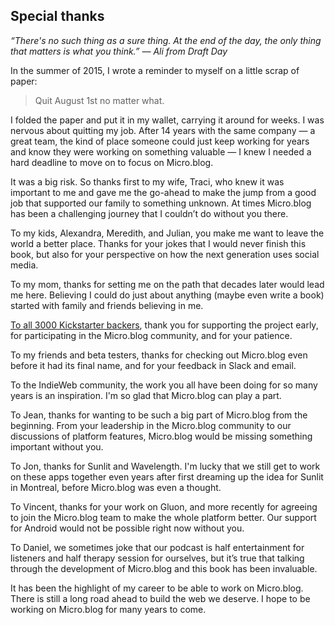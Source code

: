 ## Special thanks

_“There's no such thing as a sure thing. At the end of the day, the only thing that matters is what you think.” — Ali from Draft Day_

In the summer of 2015, I wrote a reminder to myself on a little scrap of paper:

> Quit August 1st no matter what.

I folded the paper and put it in my wallet, carrying it around for weeks. I was nervous about quitting my job. After 14 years with the same company — a great team, the kind of place someone could just keep working for years and know they were working on something valuable — I knew I needed a hard deadline to move on to focus on Micro.blog.

It was a big risk. So thanks first to my wife, Traci, who knew it was important to me and gave me the go-ahead to make the jump from a good job that supported our family to something unknown. At times Micro.blog has been a challenging journey that I couldn’t do without you there.

To my kids, Alexandra, Meredith, and Julian, you make me want to leave the world a better place. Thanks for your jokes that I would never finish this book, but also for your perspective on how the next generation uses social media.

To my mom, thanks for setting me on the path that decades later would lead me here. Believing I could do just about anything (maybe even write a book) started with family and friends believing in me.

[To all 3000 Kickstarter backers][1], thank you for supporting the project early, for participating in the Micro.blog community, and for your patience.

To my friends and beta testers, thanks for checking out Micro.blog even before it had its final name, and for your feedback in Slack and email.

To the IndieWeb community, the work you all have been doing for so many years is an inspiration. I'm so glad that Micro.blog can play a part.

To Jean, thanks for wanting to be such a big part of Micro.blog from the beginning. From your leadership in the Micro.blog community to our discussions of platform features, Micro.blog would be missing something important without you.

To Jon, thanks for Sunlit and Wavelength. I'm lucky that we still get to work on these apps together even years after first dreaming up the idea for Sunlit in Montreal, before Micro.blog was even a thought.

To Vincent, thanks for your work on Gluon, and more recently for agreeing to join the Micro.blog team to make the whole platform better. Our support for Android would not be possible right now without you.

To Daniel, we sometimes joke that our podcast is half entertainment for listeners and half therapy session for ourselves, but it’s true that talking through the development of Micro.blog and this book has been invaluable.

It has been the highlight of my career to be able to work on Micro.blog. There is still a long road ahead to build the web we deserve. I hope to be working on Micro.blog for many years to come.

[1]:	https://www.kickstarter.com/projects/manton/indie-microblogging-owning-your-short-form-writing